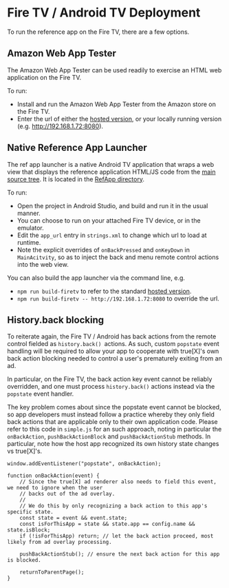 # Fire TV / Android TV Deployment

To run the reference app on the Fire TV, there are a few options.

## Amazon Web App Tester

The Amazon Web App Tester can be used readily to exercise an HTML web application on the Fire TV.

To run:
* Install and run the Amazon Web App Tester from the Amazon store on the Fire TV.
* Enter the url of either the [hosted version](https://ctv.truex.com/web/ref-app-IMA-CSAI/master/index.html), or your locally running version (e.g. http://192.168.1.72:8080).

## Native Reference App Launcher

The ref app launcher is a native Android TV application that wraps a web view that displays the reference application HTML/JS code from the [main source tree](../../src). It is located in the [RefApp directory](./RefApp).

To run: 
* Open the project in Android Studio, and build and run it in the usual manner.
* You can choose to run on your attached Fire TV device, or in the emulator.
* Edit the `app_url` entry in `strings.xml` to change which url to load at runtime.
* Note the explicit overrides of `onBackPressed` and `onKeyDown` in `MainAcitvity`, so as to inject the back and menu remote control actions into the web view.

You can also build the app launcher via the command line, e.g.
* `npm run build-firetv` to refer to the standard [hosted version](https://ctv.truex.com/web/ref-app-IMA-CSAI/master/index.html).
* `npm run build-firetv -- http://192.168.1.72:8080` to override the url.

## History.back blocking

To reiterate again, the Fire TV / Android has back actions from the remote control fielded as `history.back() `actions. As such, custom `popstate` event handling will be required to allow your app to cooperate with true[X]'s own back action blocking needed to control a user's prematurely exiting from an ad.

In particular, on the Fire TV, the back action key event cannot be reliably overridden, and one must process `history.back()` actions instead via the `popstate` event handler.

The key problem comes about since the popstate event cannot be blocked, so app developers must instead follow a practice whereby they only field back actions that are applicable only to their own application code. Please refer to this code in `simple.js` for an such approach, noting in particular the `onBackAction`, `pushBackActionBlock` and `pushBackActionStub` methods. In particular, note how the host app recognized its own history state changes vs true[X]'s.
 ```
 window.addEventListener("popstate", onBackAction);

 function onBackAction(event) {
     // Since the true[X] ad renderer also needs to field this event, we need to ignore when the user
     // backs out of the ad overlay.
     //
     // We do this by only recognizing a back action to this app's specific state.
     const state = event && event.state;
     const isForThisApp = state && state.app == config.name && state.isBlock;
     if (!isForThisApp) return; // let the back action proceed, most likely from ad overlay processing.

     pushBackActionStub(); // ensure the next back action for this app is blocked.

     returnToParentPage();
 }
 ```